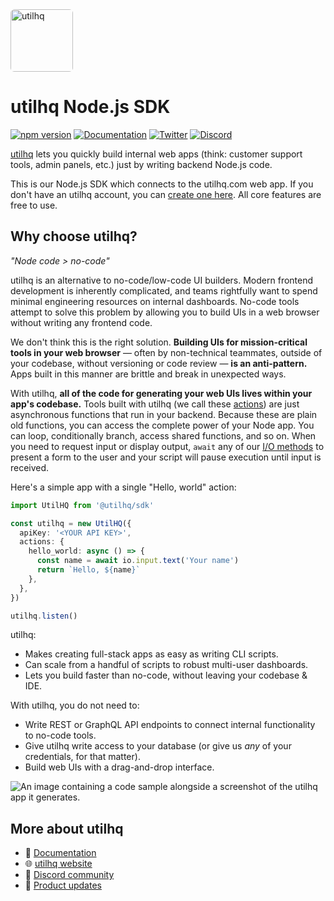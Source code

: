 <a href="https://utilhq.com">
  <img alt="utilhq" width="100" height="100" style="border-radius: 6px;" src="https://utilhq.com/img/readme-assets/utilhq-avatar.png">
</a>

# utilhq Node.js SDK

[![npm version](https://img.shields.io/npm/v/@utilhq/sdk?style=flat)](https://www.npmjs.com/package/@utilhq/sdk) [![Documentation](https://img.shields.io/badge/documentation-informational)](https://utilhq.com/docs) [![Twitter](https://img.shields.io/twitter/follow/useutilhq.svg?color=%2338A1F3&label=twitter&style=flat)](https://twitter.com/useutilhq) [![Discord](https://img.shields.io/badge/discord-join-blueviolet)](https://utilhq.com/discord)

[utilhq](https://utilhq.com) lets you quickly build internal web apps (think: customer support tools, admin panels, etc.) just by writing backend Node.js code.

This is our Node.js SDK which connects to the utilhq.com web app. If you don't have an utilhq account, you can [create one here](https://utilhq.com/signup). All core features are free to use.

## Why choose utilhq?

_"Node code > no-code"_

utilhq is an alternative to no-code/low-code UI builders. Modern frontend development is inherently complicated, and teams rightfully want to spend minimal engineering resources on internal dashboards. No-code tools attempt to solve this problem by allowing you to build UIs in a web browser without writing any frontend code.

We don't think this is the right solution. **Building UIs for mission-critical tools in your web browser** — often by non-technical teammates, outside of your codebase, without versioning or code review — **is an anti-pattern.** Apps built in this manner are brittle and break in unexpected ways.

With utilhq, **all of the code for generating your web UIs lives within your app's codebase.** Tools built with utilhq (we call these [actions](https://utilhq.com/docs/concepts/actions)) are just asynchronous functions that run in your backend. Because these are plain old functions, you can access the complete power of your Node app. You can loop, conditionally branch, access shared functions, and so on. When you need to request input or display output, `await` any of our [I/O methods](https://utilhq.com/docs/io-methods/) to present a form to the user and your script will pause execution until input is received.

Here's a simple app with a single "Hello, world" action:

```ts
import UtilHQ from '@utilhq/sdk'

const utilhq = new UtilHQ({
  apiKey: '<YOUR API KEY>',
  actions: {
    hello_world: async () => {
      const name = await io.input.text('Your name')
      return `Hello, ${name}`
    },
  },
})

utilhq.listen()
```

utilhq:

- Makes creating full-stack apps as easy as writing CLI scripts.
- Can scale from a handful of scripts to robust multi-user dashboards.
- Lets you build faster than no-code, without leaving your codebase & IDE.

With utilhq, you do not need to:

- Write REST or GraphQL API endpoints to connect internal functionality to no-code tools.
- Give utilhq write access to your database (or give us _any_ of your credentials, for that matter).
- Build web UIs with a drag-and-drop interface.

<img alt="An image containing a code sample alongside a screenshot of the utilhq app it generates." src="https://utilhq.com/img/readme-assets/screenshot.png">

## More about utilhq

- 📖 [Documentation](https://utilhq.com/docs)
- 🌐 [utilhq website](https://utilhq.com)
- 💬 [Discord community](https://utilhq.com/discord)
- 📰 [Product updates](https://utilhq.com/blog)
